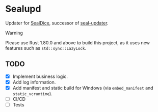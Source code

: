 # Sealupd

Updater for [SealDice](https://github.com/sealdice), successor of [seal-updater](https://github.com/sealdice/seal-updater).

> [!WARNING]
> Please use Rust 1.80.0 and above to build this project, as it uses new features such as `std::sync::LazyLock`.

## TODO

- [x] Implement business logic.
- [x] Add log information.
- [x] Add manifest and static build for Windows (via `embed_manifest` and `static_vcruntime`).
- [ ] CI/CD
- [ ] Tests